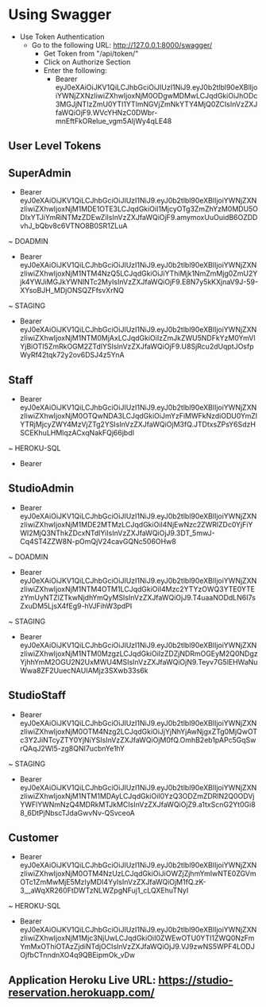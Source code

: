 # Using Swagger

* Use Token Authentication
  * Go to the following URL: <http://127.0.0.1:8000/swagger/>
    * Get Token from "/api/token/"
    * Click on Authorize Section
    * Enter the following:
      * Bearer eyJ0eXAiOiJKV1QiLCJhbGciOiJIUzI1NiJ9.eyJ0b2tlbl90eXBlIjoiYWNjZXNzIiwiZXhwIjoxNjM0ODgwMDMwLCJqdGkiOiJhODc3MGJjNTIzZmU0YTI1YTlmNGVjZmNkYTY4MjQ0ZCIsInVzZXJfaWQiOjF9.WVcYHNzC0DWbr-mnEftFkORelue_vgm5AIjWy4qLE48

## User Level Tokens

## SuperAdmin

* Bearer eyJ0eXAiOiJKV1QiLCJhbGciOiJIUzI1NiJ9.eyJ0b2tlbl90eXBlIjoiYWNjZXNzIiwiZXhwIjoxNjM1MDE1OTE3LCJqdGkiOiI1MjcyOTg3ZmZhYzM0MDU5ODIxYTJiYmRiNTMzZDEwZiIsInVzZXJfaWQiOjF9.amymoxUuOuidB6OZDDvhJ_bQbv8c6VTNO8B0SR1ZLuA

~ DOADMIN

* Bearer eyJ0eXAiOiJKV1QiLCJhbGciOiJIUzI1NiJ9.eyJ0b2tlbl90eXBlIjoiYWNjZXNzIiwiZXhwIjoxNjM1NTM4NzQ5LCJqdGkiOiJiYThiMjk1NmZmMjg0ZmU2Yjk4YWJiMGJkYWNlNTc2MyIsInVzZXJfaWQiOjF9.E8N7y5kKXjnaV9J-59-XYsoBJH_MDjONSQZFfsvXrNQ

~ STAGING

* Bearer eyJ0eXAiOiJKV1QiLCJhbGciOiJIUzI1NiJ9.eyJ0b2tlbl90eXBlIjoiYWNjZXNzIiwiZXhwIjoxNjM1NTM0MjAxLCJqdGkiOiIzZmJkZWU5NDFkYzM0YmVlYjBiOTI5ZmRkOGM2ZTdlYSIsInVzZXJfaWQiOjF9.U8SjRcu2dUqptJOsfpWyRf42tqk72y2ov6DSJ4z5YnA

## Staff

* Bearer eyJ0eXAiOiJKV1QiLCJhbGciOiJIUzI1NiJ9.eyJ0b2tlbl90eXBlIjoiYWNjZXNzIiwiZXhwIjoxNjM0OTQwNDA3LCJqdGkiOiJmYzFiMWFkNzdiODU0YmZlYTRjMjcyZWY4MzVjZTg2YSIsInVzZXJfaWQiOjM3fQ.JTDtxsZPsY6SdzHSCEKhuLHMlqzACxqNakFQj66jbdI

~ HEROKU-SQL

* Bearer

## StudioAdmin

* Bearer eyJ0eXAiOiJKV1QiLCJhbGciOiJIUzI1NiJ9.eyJ0b2tlbl90eXBlIjoiYWNjZXNzIiwiZXhwIjoxNjM1MDE2MTMzLCJqdGkiOiI4NjEwNzc2ZWRlZDc0YjFiYWI2MjQ3NThkZDcxNTdlYiIsInVzZXJfaWQiOjJ9.3DT_5mwJ-Cq4ST4ZZW8N-pOmQjV24cavGQNc506OHw8

~ DOADMIN

* Bearer eyJ0eXAiOiJKV1QiLCJhbGciOiJIUzI1NiJ9.eyJ0b2tlbl90eXBlIjoiYWNjZXNzIiwiZXhwIjoxNjM1NTM4OTM1LCJqdGkiOiI4Mzc2YTYzOWQ3YTE0YTEzYmUyNTZlZTkwNjdhYmQyMSIsInVzZXJfaWQiOjJ9.T4uaaNODdLN6I7sZxuDM5LjsX4fEg9-hVJFihW3pdPI

~ STAGING

* Bearer eyJ0eXAiOiJKV1QiLCJhbGciOiJIUzI1NiJ9.eyJ0b2tlbl90eXBlIjoiYWNjZXNzIiwiZXhwIjoxNjM1NTM0MzgzLCJqdGkiOiIzZDZjNDRmOGEyM2Q0NDgzYjhhYmM2OGU2N2UxMWU4MSIsInVzZXJfaWQiOjN9.Teyv7G5lEHWaNuWwa8ZF2UuecNAUIAMjz3SXwb33s6k

## StudioStaff

* Bearer eyJ0eXAiOiJKV1QiLCJhbGciOiJIUzI1NiJ9.eyJ0b2tlbl90eXBlIjoiYWNjZXNzIiwiZXhwIjoxNjM0OTM4Nzg2LCJqdGkiOiJjYjNhYjAwNjgxZTg0MjQwOTc3Y2JiNTcyZTY0YjNiYSIsInVzZXJfaWQiOjM0fQ.OmhB2eb1pAPc5GqSwrQAqJ2Wl5-zg8QNI7ucbnYe1hY

~ STAGING

* Bearer eyJ0eXAiOiJKV1QiLCJhbGciOiJIUzI1NiJ9.eyJ0b2tlbl90eXBlIjoiYWNjZXNzIiwiZXhwIjoxNjM1NTM1MDAyLCJqdGkiOiI0YzQ3ODZmZDRlN2Q0ODVjYWFlYWNmNzQ4MDRkMTJkMCIsInVzZXJfaWQiOjZ9.a1txScnG2Yt0Gi88_6DtPjNbscTJdaGwvNv-QSvceoA

## Customer

* Bearer eyJ0eXAiOiJKV1QiLCJhbGciOiJIUzI1NiJ9.eyJ0b2tlbl90eXBlIjoiYWNjZXNzIiwiZXhwIjoxNjM0OTM4NzUzLCJqdGkiOiJiOWZjZjhmYmIwNTE0ZGVmOTc1ZmMwMjE5MzIyMDI4YyIsInVzZXJfaWQiOjM1fQ.zK-3__aWqXR260FtDWTzNLWZpgNFuj1_cLQXEhuTNyI

~ HEROKU-SQL

* Bearer eyJ0eXAiOiJKV1QiLCJhbGciOiJIUzI1NiJ9.eyJ0b2tlbl90eXBlIjoiYWNjZXNzIiwiZXhwIjoxNjM1Mjc3NjUwLCJqdGkiOiI0ZWEwOTU0YTI1ZWQ0NzFmYmMxOThiOTAzZjdiNTdjOCIsInVzZXJfaWQiOjJ9.VJ9zwNS5WPF4LODJOjfbCTnndnXO4q9QBEipmOk_vDw

## Application Heroku Live URL: <https://studio-reservation.herokuapp.com/>

